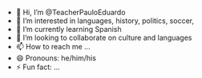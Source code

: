 - 👋 Hi, I’m @TeacherPauloEduardo
- 👀 I’m interested in languages, history, politics, soccer, 
- 🌱 I’m currently learning Spanish
- 💞️ I’m looking to collaborate on culture and languages
- 📫 How to reach me ...
- 😄 Pronouns: he/him/his
- ⚡ Fun fact: ...

<!---
TeacherPauloEduardo/TeacherPauloEduardo is a ✨ special ✨ repository because its `README.md` (this file) appears on your GitHub profile.
You can click the Preview link to take a look at your changes.
--->
